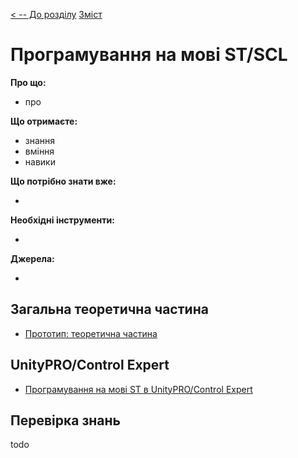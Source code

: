 [< -- До розділу](../README.md)         [Зміст](../../contents.md)

# Програмування на мові ST/SCL

**Про що:**

- про 

**Що отримаєте:**

- знання 
- вміння 
- навики 

**Що потрібно знати вже:**

- 

**Необхідні інструменти:**

- 

**Джерела:** 

- 

## Загальна теоретична частина

- [Прототип: теоретична частина](teor.md)

## UnityPRO/Control Expert

- [Програмування на мові ST в UnityPRO/Control Expert](teorun.md)



## Перевірка знань

todo